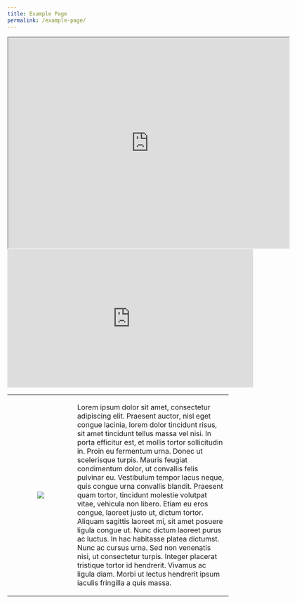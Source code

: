 ```yaml
---
title: Example Page
permalink: /example-page/
---
```

<iframe height="480" width="640" src="https://www.google.com/maps/d/u/0/embed?mid=14hsgHjAUWx0JlPpawtEjUn3zGaWoG6c&amp;ehbc=2E312F"></iframe>

<iframe allowfullscreen="" allow="accelerometer; autoplay; clipboard-write; encrypted-media; gyroscope; picture-in-picture; web-share" frameborder="0" title="YouTube video player" src="https://www.youtube.com/embed/fk_g7VSnOoM" height="315" width="560"></iframe>



<table width="100%">
<tbody><tr>
<td style="text-align:center" width="30%">
<img src="https://www.adorama.com/alc/wp-content/uploads/2021/05/bird-wings-flying-feature.gif"></td>
	<td style="text-align:left" width="auto">  

Lorem ipsum dolor sit amet, consectetur adipiscing elit. Praesent auctor, nisl eget congue lacinia, lorem dolor tincidunt risus, sit amet tincidunt tellus massa vel nisi. In porta efficitur est, et mollis tortor sollicitudin in. Proin eu fermentum urna. Donec ut scelerisque turpis. Mauris feugiat condimentum dolor, ut convallis felis pulvinar eu. Vestibulum tempor lacus neque, quis congue urna convallis blandit. Praesent quam tortor, tincidunt molestie volutpat vitae, vehicula non libero. Etiam eu eros congue, laoreet justo ut, dictum tortor. Aliquam sagittis laoreet mi, sit amet posuere ligula congue ut. Nunc dictum laoreet purus ac luctus. In hac habitasse platea dictumst. Nunc ac cursus urna. Sed non venenatis nisi, ut consectetur turpis. Integer placerat tristique tortor id hendrerit. Vivamus ac ligula diam. Morbi ut lectus hendrerit ipsum iaculis fringilla a quis massa.</td></tr></tbody></table>